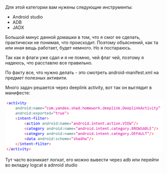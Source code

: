 Для этой категории вам нужены следующие инструменты:
- Android studio
- ADB
- JADX

Большой минус данной домашки в том, что я смог ее сделать, практически не понимая, что происходит. Поэтому объяснений, как та или иная вещь работает, будет немного. Но я постараюсь.

Так как я флаги уже сдал и я не помню, чей флаг чей, поэтому я надеюсь, что расставлю все правильно.

По факту все, что нужно делать - это смотреть android-manifest.xml на предмет полезных активити.

Много задач решается через deeplink activity, вот так он выглядит в манифесте:

![image](/resourses/mobile3.png)

Тут часто возникает логкат, его можно вывести через adb или перейти во вкладку logcat в adnroid studio